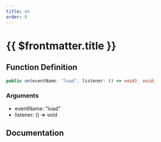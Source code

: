 ```yaml
---
title: on
order: 0
---
```


# {{ $frontmatter.title }}

## Function Definition

```ts
public on(eventName: "load", listener: () => void): void;
```

### Arguments

* eventName: "load"
* listener: () =\> void

## Documentation

<!--@include: ./parts/on.md-->
